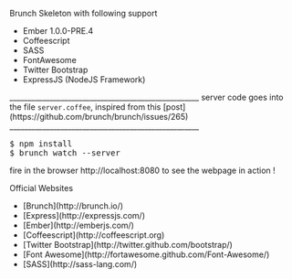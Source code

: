 
Brunch Skeleton with following support

<ul>
  <li> Ember 1.0.0-PRE.4
  <li> Coffeescript
  <li> SASS
  <li> FontAwesome
  <li> Twitter Bootstrap
  <li> ExpressJS (NodeJS Framework)
</ul>
____________________________________________________
server code goes into the file <code>server.coffee</code>,
inspired from this [post](https://github.com/brunch/brunch/issues/265)
____________________________________________________
<pre>
$ npm install
$ brunch watch --server
</pre>

fire in the browser http://localhost:8080 to see the webpage in action !

Official Websites
<ul>
  <li>[Brunch](http://brunch.io/)
  <li>[Express](http://expressjs.com/)
  <li>[Ember](http://emberjs.com/)
  <li>[Coffeescript](http://coffeescript.org)
  <li>[Twitter Bootstrap](http://twitter.github.com/bootstrap/)
  <li>[Font Awesome](http://fortawesome.github.com/Font-Awesome/)
  <li>[SASS](http://sass-lang.com/)
